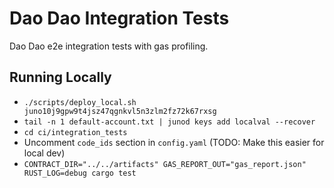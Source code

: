 # Dao Dao Integration Tests

Dao Dao e2e integration tests with gas profiling.

## Running Locally

* `./scripts/deploy_local.sh juno10j9gpw9t4jsz47qgnkvl5n3zlm2fz72k67rxsg`
* `tail -n 1 default-account.txt | junod keys add localval --recover`
* `cd ci/integration_tests`
* Uncomment `code_ids` section in `config.yaml` (TODO: Make this easier for local dev)
* `CONTRACT_DIR="../../artifacts" GAS_REPORT_OUT="gas_report.json" RUST_LOG=debug cargo test`
